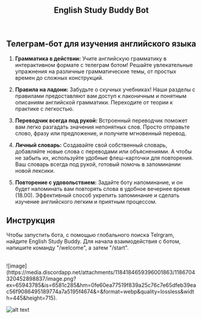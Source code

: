 <br>
<h2 align="center">English Study Buddy Bot</h2>
<br>

## Телеграм-бот для изучения английского языка
1. **Грамматика в действии:**
   Учите английскую грамматику в интерактивном формате с телеграм ботом! Решайте увлекательные упражнения на различные грамматические темы, от простых времен до сложных конструкций.

2. **Правила на ладони:**
   Забудьте о скучных учебниках! Наши разделы с правилами предоставляют вам доступ к лаконичным и понятным описаниям английской грамматики. Переходите от теории к практике с легкостью.

3. **Переводчик всегда под рукой:**
   Встроенный переводчик поможет вам легко разгадать значения непонятных слов. Просто отправьте слово, фразу или предложение, и получите мгновенный перевод. 

4. **Личный словарь:**
   Создавайте свой собственный словарь, добавляйте новые слова с переводами или объяснениями. А чтобы не забыть их, используйте удобные флеш-карточки для повторения. Ваш словарь всегда под рукой, готовый помочь в запоминании новой лексики.

5. **Повторение с удовольствием:**
   Задайте боту напоминание, и он будет напоминать вам повторять слова в удобное вечернее время (18.00). Эффективный способ укрепить запоминание и сделать изучение английского легким и приятным процессом.
   
## Инструкция
Чтобы запустить бота, с помощью глобального поиска Telrgram, найдите English Study Buddy. 
Для начала взаимодействия с ботом, напишите команду "/welcome", а затем "/start".

<br>
![image](https://media.discordapp.net/attachments/1184184659396001863/1186704320452898837/image.png?ex=65943785&is=6581c285&hm=0fe60ea77519f839a25c76c7e65dfeb39eac56f9086495189774a7a5195f4674&=&format=webp&quality=lossless&width=445&height=715).

![alt text]([https://media.discordapp.net/attachments/1184184659396001863/1186704320452898837/image.png?ex=65943785&is=6581c285&hm=0fe60ea77519f839a25c76c7e65dfeb39eac56f9086495189774a7a5195f4674&=&format=webp&quality=lossless&width=445&height=715])
